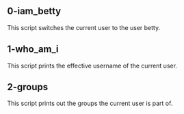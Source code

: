 ## 0-iam_betty
This script switches the current user to the user betty.
## 1-who_am_i
This script prints the effective username of the current user.
## 2-groups
This script prints out the groups the current user is part of.
